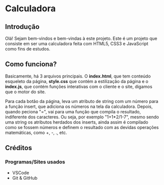 <h1>Calculadora</h1>
<h2>Introdução</h2>
<p>Olá! Sejam bem-vindos e bem-vindas à este projeto. Este é um projeto que consiste em ser uma calculadora feita com HTML5, CSS3 e JavaScript como fins de estudos.</p>
<h2>Como funciona?</h2>
<p>Basicamente, há 3 arquivos principais. O <strong>index.html</strong>, que tem conteúdo esqueleto da página, <strong>style.css</strong> que contém a estilização da página e o <strong>index.js</strong>, que contém funções interativas com o cliente e o site, digamos que o motor do site.</p>
<p>Para cada botão da página, leva um atributo de string com um número para a função insert, que adiciona os números na tela da calculadora. Depois, quando peciona "=", vai para uma função que compila o resultado, indiferente dos caracteres. Ou seja, por exemplo "1+1*2/1-7", mesmo sendo uma string os atributos herdados dos inserts, ainda assim é compilado como se fossem números e definem o resultado com as devidas operações matemáticas, como +, -, ., etc.</p>
<h2>Créditos</h2>
<h3>Programas/Sites usados</h3>
<ul>
    <li>VSCode</li>
    <li>Git & GitHub</li>
</ul>
